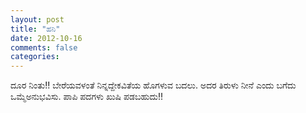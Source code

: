 ```yaml
---
layout: post
title: "ಹನಿ"
date: 2012-10-16
comments: false
categories: 
---
```



ದೂರ ನಿಂತು!! ಬೇರೆಯವಳಂತೆ  ನಿನ್ನದ್ದೇಕವಿತೆಯ ಹೊಗಳುವ ಬದಲು.   ಅದರ ತಿರುಳು ನೀನೆ ಎಂದು ಬಗೆದು  ಒಮ್ಮೆಅನುಭವಿಸು.  ಪಾಪಿ ಪದಗಳು ಖುಷಿ ಪಡಬಹುದು!!
